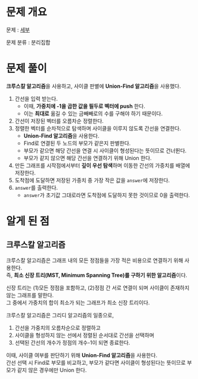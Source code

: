 # 문제 개요

문제 : [세부](https://www.acmicpc.net/problem/13905)

문제 분류 : 분리집합

# 문제 풀이

**크루스칼 알고리즘**을 사용하고, 사이클 판별에 **Union-Find 알고리즘**을 사용했다.

1. 간선을 입력 받는다.
   - 이때, **가중치에 -1을 곱한 값을 필두로 벡터에 push** 한다.
   - 이는 **최대로** 옮길 수 있는 금빼빼로의 수를 구해야 하기 때문이다.
2. 간선이 저장된 벡터를 오름차순 정렬한다.
3. 정렬한 벡터를 순차적으로 탐색하며 사이클을 이루지 않도록 간선을 연결한다.
   - **Union-Find 알고리즘**을 사용한다.
   - Find로 연결된 두 노드의 부모가 같은지 판별한다.
   - 부모가 같으면 해당 간선을 연결 시 사이클이 형성된다는 뜻이므로 건너뛴다.
   - 부모가 같지 않으면 해당 간선을 연결하기 위해 Union 한다.
4. 만든 그래프를 시작점에서부터 **깊이 우선 탐색**하며 이동한 간선의 가중치를 배열에 저장한다.
5. 도착점에 도달하면 저장된 가중치 중 가장 작은 값을 `answer`에 저장한다.
6. `answer`를 출력한다.
   - `answer`가 초기값 그대로라면 도착점에 도달하지 못한 것이므로 0을 출력한다.

# 알게 된 점

## 크루스칼 알고리즘

크루스칼 알고리즘은 그래프 내의 모든 정점들을 가장 적은 비용으로 연결하기 위해 사용한다.  
즉, **최소 신장 트리(MST, Minimum Spanning Tree)를 구하기 위한 알고리즘**이다.

신장 트리는 (1)모든 정점을 포함하고, (2)정점 간 서로 연결이 되며 사이클이 존재하지 않는 그래프를 말한다.  
그 중에서 가중치의 합이 최소가 되는 그래프가 최소 신장 트리이다.

크루스칼 알고리즘은 그리디 알고리즘의 일종으로,

1. 간선을 가중치의 오름차순으로 정렬하고
2. 사이클을 형성하지 않는 선에서 정렬된 순서대로 간선을 선택하며
3. 선택된 간선의 개수가 정점의 개수-1이 되면 종료한다.

이때, 사이클 여부를 판단하기 위해 **Union-Find 알고리즘**을 사용한다.  
간선 선택 시 Find로 부모를 비교하고, 부모가 같다면 사이클이 형성된다는 뜻이므로 부모가 같지 않은 경우에만 Union 한다.
